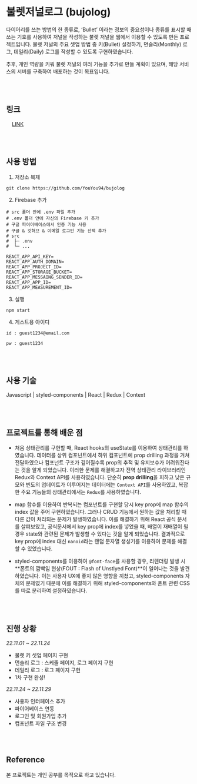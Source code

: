 # 불렛저널로그 (bujolog)

다이어리를 쓰는 방법의 한 종류로, ‘Bullet’ 이라는 정보의 중요성이나 종류를 표시할 때 쓰는 기호를 사용하여 저널을 작성하는 불렛 저널을 웹에서 이용할 수 있도록 만든 프로젝트입니다. 불렛 저널의 주요 셋업 방법 중 키(Bullet) 설정하기, 먼슬리(Monthly) 로그, 데일리(Daily) 로그를 작성할 수 있도록 구현하였습니다.

추후, 개인 역량을 키워 불렛 저널의 여러 기능을 추가로 만들 계획이 있으며, 해당 서비스의 서버를 구축하여 배포하는 것이 목표입니다.

</br>
</br>

## 링크

&nbsp; &nbsp; [LINK](https://youyou94.github.io/bujolog/)

</br>
</br>

## 사용 방법

1. 저장소 복제

```
git clone https://github.com/YouYou94/bujolog
```

2. Firebase 추가

```
# src 폴더 안에 .env 파일 추가
# .env 폴더 안에 자신의 Firebase 키 추가
# 구글 파이어베이스에서 인증 기능 사용
# 구글 & 깃허브 & 이메일 로그인 기능 선택 추가
# src
#  ├─ .env
#  └─ ...

REACT_APP_API_KEY=
REACT_APP_AUTH_DOMAIN=
REACT_APP_PROJECT_ID=
REACT_APP_STORAGE_BUCKET=
REACT_APP_MESSAING_SENDER_ID=
REACT_APP_APP_ID=
REACT_APP_MEASUREMENT_ID=
```

3. 실행

```
npm start
```

4. 게스트용 아이디

```
id : guest1234@email.com

pw : guest1234
```

</br>
</br>

## 사용 기술

Javascript | styled-components | React | Redux | Context

</br>
</br>

## 프로젝트를 통해 배운 점

- 처음 상태관리를 구현할 때, React hooks의 useState를 이용하여 상태관리를 하였습니다. 데이터를 상위 컴포넌트에서 하위 컴포넌트에 prop drilling 과정을 거쳐 전달하였으나 컴포넌트 구조가 깊어질수록 prop의 추적 및 유지보수가 어려워진다는 것을 알게 되었습니다.
  이러한 문제를 해결하고자 전역 상태관리 라이브러리인 Redux와 Context API를 사용하였습니다. 단순히 **prop drilling**을 피하고 낮은 규모와 빈도의 업데이트가 이루어지는 데이터에는 `Context API`를 사용하였고, 복잡한 주요 기능들의 상태관리에서는 `Redux`를 사용하였습니다.

- map 함수를 이용하여 반복되는 컴포넌트를 구현할 당시 key prop에 map 함수의 index 값을 주어 구현하였습니다. 그러나 CRUD 기능에서 원하는 값을 처리할 때 다른 값이 처리되는 문제가 발생하였습니다.
  이를 해결하기 위해 React 공식 문서를 살펴보았고, 공식문서에서 key prop에 index를 넣었을 때, 배열이 재배열이 될 경우 state와 관련된 문제가 발생할 수 있다는 것을 알게 되었습니다. 결과적으로 key prop에 index 대신 `nanoid`라는 랜덤 문자열 생성기를 이용하여 문제를 해결할 수 있었습니다.

- styled-components를 이용하여 `@font-face`를 사용할 경우, 리렌더링 발생 시 **폰트의 깜빡임 현상(FOUT : Flash of Unstlyed Font)**이 일어나는 것을 발견하였습니다. 이는 사용자 UX에 좋지 않은 영향을 끼쳤고, styled-components 자체의 문제였기 때문에 이를 해결하기 위해 styled-components와 폰트 관련 CSS를 따로 분리하여 설정하였습니다.

</br>
</br>

## 진행 상황

_22.11.01 ~ 22.11.24_

- 불렛 키 셋업 페이지 구현
- 먼슬리 로그 : 스케줄 페이지, 로그 페이지 구현
- 데일리 로그 : 로그 페이지 구현
- 1차 구현 완성!

_22.11.24 ~ 22.11.29_

- 사용자 인터페이스 추가
- 파이어베이스 연동
- 로그인 및 회원가입 추가
- 컴포넌트 파일 구조 변경

</br>
</br>

## Reference

본 프로젝트는 개인 공부를 목적으로 하고 있습니다.
